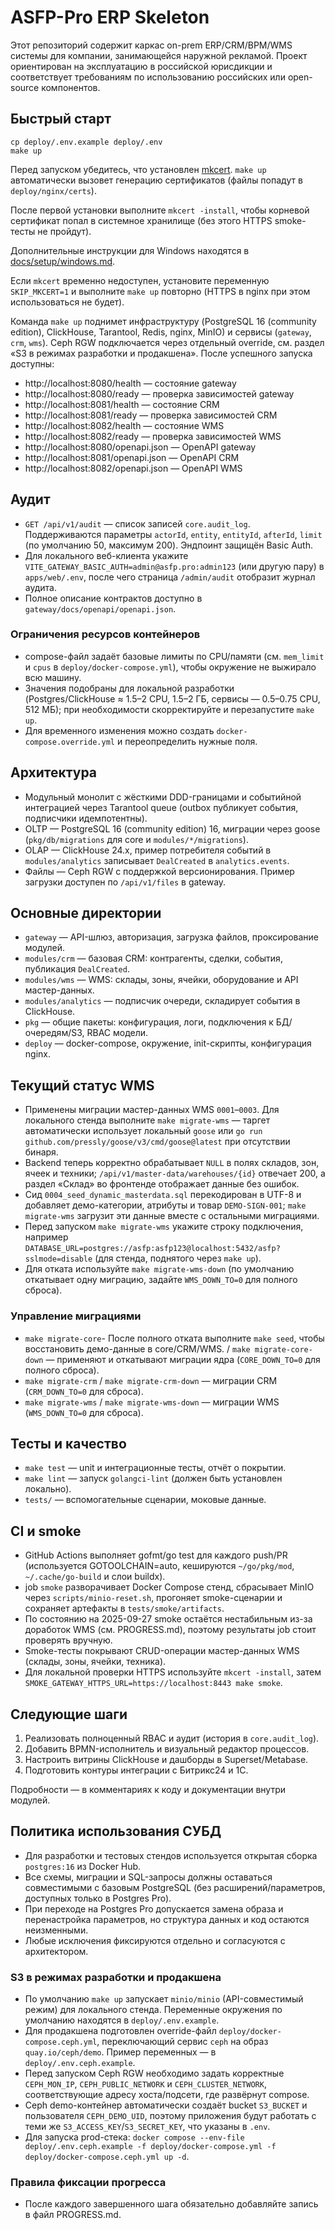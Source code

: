 # ASFP-Pro ERP Skeleton

Этот репозиторий содержит каркас on-prem ERP/CRM/BPM/WMS системы для компании, занимающейся наружной рекламой. Проект ориентирован на эксплуатацию в российской юрисдикции и соответствует требованиям по использованию российских или open-source компонентов.

## Быстрый старт

```
cp deploy/.env.example deploy/.env
make up
```

Перед запуском убедитесь, что установлен [mkcert](https://github.com/FiloSottile/mkcert). `make up` автоматически вызовет генерацию сертификатов (файлы попадут в `deploy/nginx/certs`).

После первой установки выполните `mkcert -install`, чтобы корневой сертификат попал в системное хранилище (без этого HTTPS smoke-тесты не пройдут).

Дополнительные инструкции для Windows находятся в [docs/setup/windows.md](docs/setup/windows.md).

Если `mkcert` временно недоступен, установите переменную `SKIP_MKCERT=1` и выполните `make up` повторно (HTTPS в nginx при этом использоваться не будет).

Команда `make up` поднимет инфраструктуру (PostgreSQL 16 (community edition), ClickHouse, Tarantool, Redis, nginx, MinIO) и сервисы (`gateway`, `crm`, `wms`). Ceph RGW подключается через отдельный override, см. раздел «S3 в режимах разработки и продакшена». После успешного запуска доступны:

- http://localhost:8080/health — состояние gateway
- http://localhost:8080/ready — проверка зависимостей gateway
- http://localhost:8081/health — состояние CRM
- http://localhost:8081/ready — проверка зависимостей CRM
- http://localhost:8082/health — состояние WMS
- http://localhost:8082/ready — проверка зависимостей WMS
- http://localhost:8080/openapi.json — OpenAPI gateway
- http://localhost:8081/openapi.json — OpenAPI CRM
- http://localhost:8082/openapi.json — OpenAPI WMS

## Аудит

- `GET /api/v1/audit` — список записей `core.audit_log`. Поддерживаются параметры `actorId`, `entity`, `entityId`, `afterId`, `limit` (по умолчанию 50, максимум 200). Эндпоинт защищён Basic Auth.
- Для локального веб-клиента укажите `VITE_GATEWAY_BASIC_AUTH=admin@asfp.pro:admin123` (или другую пару) в `apps/web/.env`, после чего страница `/admin/audit` отобразит журнал аудита.
- Полное описание контрактов доступно в `gateway/docs/openapi/openapi.json`.

### Ограничения ресурсов контейнеров

- compose-файл задаёт базовые лимиты по CPU/памяти (см. `mem_limit` и `cpus` в `deploy/docker-compose.yml`), чтобы окружение не выжирало всю машину.
- Значения подобраны для локальной разработки (Postgres/ClickHouse ≈ 1.5–2 CPU, 1.5–2 ГБ, сервисы — 0.5–0.75 CPU, 512 МБ); при необходимости скорректируйте и перезапустите `make up`.
- Для временного изменения можно создать `docker-compose.override.yml` и переопределить нужные поля.

## Архитектура

- Модульный монолит с жёсткими DDD-границами и событийной интеграцией через Tarantool queue (outbox публикует события, подписчики идемпотентны).
- OLTP — PostgreSQL 16 (community edition) 16, миграции через goose (`pkg/db/migrations` для core и `modules/*/migrations`).
- OLAP — ClickHouse 24.x, пример потребителя событий в `modules/analytics` записывает `DealCreated` в `analytics.events`.
- Файлы — Ceph RGW с поддержкой версионирования. Пример загрузки доступен по `/api/v1/files` в gateway.

## Основные директории

- `gateway` — API-шлюз, авторизация, загрузка файлов, проксирование модулей.
- `modules/crm` — базовая CRM: контрагенты, сделки, события, публикация `DealCreated`.
- `modules/wms` — WMS: склады, зоны, ячейки, оборудование и API мастер-данных.
- `modules/analytics` — подписчик очереди, складирует события в ClickHouse.
- `pkg` — общие пакеты: конфигурация, логи, подключения к БД/очередям/S3, RBAC модели.
- `deploy` — docker-compose, окружение, init-скрипты, конфигурация nginx.

## Текущий статус WMS

- Применены миграции мастер-данных WMS `0001`–`0003`. Для локального стенда выполните `make migrate-wms` — таргет автоматически использует локальный `goose` или `go run github.com/pressly/goose/v3/cmd/goose@latest` при отсутствии бинаря.
- Backend теперь корректно обрабатывает `NULL` в полях складов, зон, ячеек и техники; `/api/v1/master-data/warehouses/{id}` отвечает 200, а раздел «Склад» во фронтенде отображает данные без ошибок.
- Сид `0004_seed_dynamic_masterdata.sql` перекодирован в UTF-8 и добавляет демо-категории, атрибуты и товар `DEMO-SIGN-001`; `make migrate-wms` загрузит эти данные вместе с остальными миграциями.
- Перед запуском `make migrate-wms` укажите строку подключения, например `DATABASE_URL=postgres://asfp:asfp123@localhost:5432/asfp?sslmode=disable` (для стенда, поднятого через `make up`).
- Для отката используйте `make migrate-wms-down` (по умолчанию откатывает одну миграцию, задайте `WMS_DOWN_TO=0` для полного сброса).

### Управление миграциями

- `make migrate-core`- После полного отката выполните `make seed`, чтобы восстановить демо-данные в core/CRM/WMS.
 / `make migrate-core-down` — применяют и откатывают миграции ядра (`CORE_DOWN_TO=0` для полного сброса).
- `make migrate-crm` / `make migrate-crm-down` — миграции CRM (`CRM_DOWN_TO=0` для сброса).
- `make migrate-wms` / `make migrate-wms-down` — миграции WMS (`WMS_DOWN_TO=0` для сброса).

## Тесты и качество

- `make test` — unit и интеграционные тесты, отчёт о покрытии.
- `make lint` — запуск `golangci-lint` (должен быть установлен локально).
- `tests/` — вспомогательные сценарии, моковые данные.

## CI и smoke

- GitHub Actions выполняет gofmt/go test для каждого push/PR (используется GOTOOLCHAIN=auto, кешируются `~/go/pkg/mod`, `~/.cache/go-build` и слои buildx).
- job `smoke` разворачивает Docker Compose стенд, сбрасывает MinIO через `scripts/minio-reset.sh`, прогоняет smoke-сценарии и сохраняет артефакты в `tests/smoke/artifacts`.
- По состоянию на 2025-09-27 smoke остаётся нестабильным из-за доработок WMS (см. PROGRESS.md), поэтому результаты job стоит проверять вручную.
- Smoke-тесты покрывают CRUD-операции мастер-данных WMS (склады, зоны, ячейки, техника).
- Для локальной проверки HTTPS используйте `mkcert -install`, затем `SMOKE_GATEWAY_HTTPS_URL=https://localhost:8443 make smoke`.

## Следующие шаги

1. Реализовать полноценный RBAC и аудит (история в `core.audit_log`).
2. Добавить BPMN-исполнитель и визуальный редактор процессов.
3. Настроить витрины ClickHouse и дашборды в Superset/Metabase.
4. Подготовить контуры интеграции с Битрикс24 и 1С.

Подробности — в комментариях к коду и документации внутри модулей.

## Политика использования СУБД

- Для разработки и тестовых стендов используется открытая сборка `postgres:16` из Docker Hub.
- Все схемы, миграции и SQL-запросы должны оставаться совместимыми с базовым PostgreSQL (без расширений/параметров, доступных только в Postgres Pro).
- При переходе на Postgres Pro допускается замена образа и перенастройка параметров, но структура данных и код остаются неизменными.
- Любые исключения фиксируются отдельно и согласуются с архитектором.


### S3 в режимах разработки и продакшена

- По умолчанию `make up` запускает `minio/minio` (API-совместимый режим) для локального стенда. Переменные окружения по умолчанию находятся в `deploy/.env.example`.
- Для продакшена подготовлен override-файл `deploy/docker-compose.ceph.yml`, переключающий сервис `ceph` на образ `quay.io/ceph/demo`. Пример переменных — в `deploy/.env.ceph.example`.
- Перед запуском Ceph RGW необходимо задать корректные `CEPH_MON_IP`, `CEPH_PUBLIC_NETWORK` и `CEPH_CLUSTER_NETWORK`, соответствующие адресу хоста/подсети, где развёрнут compose.
- Ceph demo-контейнер автоматически создаёт bucket `S3_BUCKET` и пользователя `CEPH_DEMO_UID`, поэтому приложения будут работать с теми же `S3_ACCESS_KEY`/`S3_SECRET_KEY`, что указаны в `.env`.
- Для запуска prod-стека: `docker compose --env-file deploy/.env.ceph.example -f deploy/docker-compose.yml -f deploy/docker-compose.ceph.yml up -d`.


### Правила фиксации прогресса
- После каждого завершенного шага обязательно добавляйте запись в файл PROGRESS.md.

